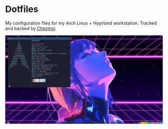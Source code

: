 # Dotfiles

My configuration files for my Arch Linux + Hyprland workstation.
Tracked and backed by [Chezmoi](https://github.com/twpayne/chezmoi).

![Workstation Screenshot](/img/workstation.png?raw=true "Workstation Screenshot")
